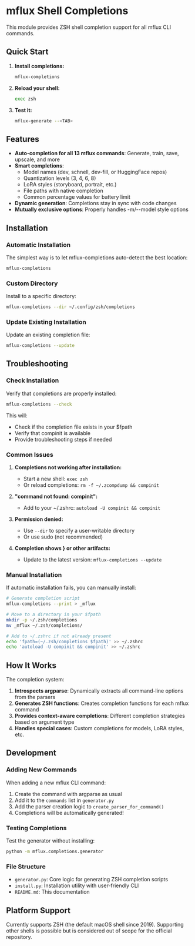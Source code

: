 # mflux Shell Completions

This module provides ZSH shell completion support for all mflux CLI commands.

## Quick Start

1. **Install completions:**
   ```bash
   mflux-completions
   ```

2. **Reload your shell:**
   ```bash
   exec zsh
   ```

3. **Test it:**
   ```bash
   mflux-generate --<TAB>
   ```

## Features

- **Auto-completion for all 13 mflux commands**: Generate, train, save, upscale, and more
- **Smart completions**: 
  - Model names (dev, schnell, dev-fill, or HuggingFace repos)
  - Quantization levels (3, 4, 6, 8)
  - LoRA styles (storyboard, portrait, etc.)
  - File paths with native completion
  - Common percentage values for battery limit
- **Dynamic generation**: Completions stay in sync with code changes
- **Mutually exclusive options**: Properly handles -m/--model style options

## Installation

### Automatic Installation

The simplest way is to let mflux-completions auto-detect the best location:

```bash
mflux-completions
```

### Custom Directory

Install to a specific directory:

```bash
mflux-completions --dir ~/.config/zsh/completions
```

### Update Existing Installation

Update an existing completion file:

```bash
mflux-completions --update
```

## Troubleshooting

### Check Installation

Verify that completions are properly installed:

```bash
mflux-completions --check
```

This will:
- Check if the completion file exists in your $fpath
- Verify that compinit is available
- Provide troubleshooting steps if needed

### Common Issues

1. **Completions not working after installation:**
   - Start a new shell: `exec zsh`
   - Or reload completions: `rm -f ~/.zcompdump && compinit`

2. **"command not found: compinit":**
   - Add to your ~/.zshrc: `autoload -U compinit && compinit`

3. **Permission denied:**
   - Use `--dir` to specify a user-writable directory
   - Or use sudo (not recommended)

4. **Completion shows \} or other artifacts:**
   - Update to the latest version: `mflux-completions --update`

### Manual Installation

If automatic installation fails, you can manually install:

```bash
# Generate completion script
mflux-completions --print > _mflux

# Move to a directory in your $fpath
mkdir -p ~/.zsh/completions
mv _mflux ~/.zsh/completions/

# Add to ~/.zshrc if not already present
echo 'fpath=(~/.zsh/completions $fpath)' >> ~/.zshrc
echo 'autoload -U compinit && compinit' >> ~/.zshrc
```

## How It Works

The completion system:

1. **Introspects argparse**: Dynamically extracts all command-line options from the parsers
2. **Generates ZSH functions**: Creates completion functions for each mflux command
3. **Provides context-aware completions**: Different completion strategies based on argument type
4. **Handles special cases**: Custom completions for models, LoRA styles, etc.

## Development

### Adding New Commands

When adding a new mflux CLI command:

1. Create the command with argparse as usual
2. Add it to the `commands` list in `generator.py`
3. Add the parser creation logic to `create_parser_for_command()`
4. Completions will be automatically generated!

### Testing Completions

Test the generator without installing:

```bash
python -m mflux.completions.generator
```

### File Structure

- `generator.py`: Core logic for generating ZSH completion scripts
- `install.py`: Installation utility with user-friendly CLI
- `README.md`: This documentation

## Platform Support

Currently supports ZSH (the default macOS shell since 2019). Supporting other shells is possible but is considered out of scope for the official repository.
